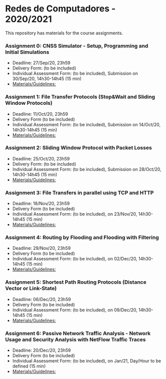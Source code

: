 # Redes de Computadores - 2020/2021

This repository has materials for the course assignments.

### Assignment 0: CNSS Simulator - Setup, Programming and Initial Simulations
  - Deadline: 27/Sep/20, 23h59
  - Delivery Form: (to be included)
  - Individual Assessment Form: (to be included), Submission on 30/Sep/20, 14h30-14h45 (15 min)
  - [Materials/Guidelines: ](assignment-0/README.md) 

### Assignment 1: File Transfer Protocols (Stop&Wait and Sliding Window Protocols)
  - Deadline: 11/Oct/20, 23h59
  - Delivery Form (to be included)
  - Individual Assessment Form: (to be included), Submission on 14/Oct/20, 14h30-14h45 (15 min)
  - [Materials/Guidelines: ](assignment-1/README.md) 
  
### Assignment 2: Sliding Window Protocol with Packet Losses
  - Deadline: 25/Oct/20, 23h59
  - Delivery Form: (to be included)
  - Individual Assessment Form: (to be included), Submission on 28/Oct/20, 14h30-14h45 (15 min)
  - [Materials/Guidelines: ](assignment-2/README.md) 
  
### Assignment 3: File Transfers in parallel using TCP and HTTP 
  - Deadline: 18/Nov/20, 23h59
  - Delivery Form (to be included)
  - Individual Assessment Form: (to be included), on 23/Nov/20, 14h30-14h45 (15 min)
  - [Materials/Guidelines: ](assignment-3/README.md) 
  
### Assignment 4: Routing by Flooding and Flooding with Filtering
  - Deadline: 29/Nov/20, 23h59
  - Delivery Form (to be included)
  - Individual Assessment Form: (to be included), on 02/Dec/20, 14h30-14h45 (15 min)
  - [Materials/Guidelines: ](assignment-4/README.md) 
  
### Assignment 5: Shortest Path Routing Protocols (Distance Vector or Link-State)
  - Deadline: 06/Dec/20, 23h59
  - Delivery Form (to be included)
  - Individual Assessment Form: (to be included), on 09/Dec/20, 14h30-14h45 (15 min)
  - [Materials/Guidelines: ](assignment-5/README.md) 
 
### Assignment 6: Passive Network Traffic Analysis - Network Usage and Security Analysis with NetFlow Traffic Traces
  - Deadline: 20/Dec/20, 23h59
  - Delivery Form (to be included)
  - Individual Assessment Form: (to be included), on Jan/21, Day/Hour to be defined (15 min)
  - [Materials/Guidelines: ](assignment-6/README.md) 



